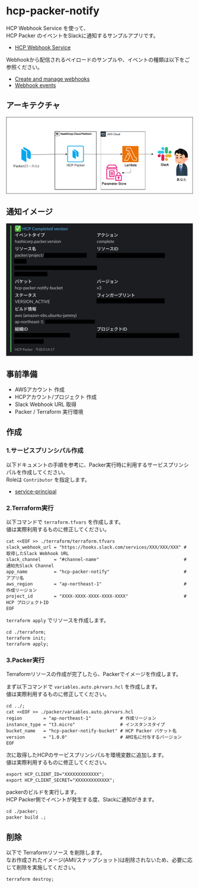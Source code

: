 # hcp-packer-notify

HCP Webhook Service を使って、  
HCP Packer のイベントをSlackに通知するサンプルアプリです。

* [HCP Webhook Service](https://developer.hashicorp.com/hcp/api-docs/webhook)

Webhookから配信されるペイロードのサンプルや、イベントの種類は以下をご参照ください。

* [Create and manage webhooks](https://developer.hashicorp.com/hcp/docs/hcp/admin/projects/webhooks)
* [Webhook events](https://developer.hashicorp.com/hcp/docs/packer/reference/webhook)

## アーキテクチャ
![アーキテクチャ](./public/architecture.drawio.png)

## 通知イメージ
![通知イメージ](./public/notify-image.png)

## 事前準備

* AWSアカウント 作成
* HCPアカウント/プロジェクト 作成
* Slack Webhook URL 取得
* Packer / Terraform 実行環境

## 作成

### 1.サービスプリンシパル作成

以下ドキュメントの手順を参考に、Packer実行時に利用するサービスプリンシパルを作成してください。  
Roleは `Contributor` を指定します。

* [service-principal](https://developer.hashicorp.com/hcp/docs/hcp/iam/service-principal)

### 2.Terraform実行

以下コマンドで `terraform.tfvars` を作成します。  
値は実際利用するものに修正してください。

```
cat <<EOF >> ./terraform/terraform.tfvars
slack_webhook_url = "https://hooks.slack.com/services/XXX/XXX/XXX" # 取得したSlack Webhook URL
slack_channel     = "#channel-name"                                # 通知先Slack Channel
app_name          = "hcp-packer-notify"                            # アプリ名
aws_region        = "ap-northeast-1"                               # 作成リージョン
project_id        = "XXXX-XXXX-XXXX-XXXX-XXXX"                     # HCP プロジェクトID
EOF
```

`terraform apply` でリソースを作成します。

```
cd ./terraform;
terraform init;
terraform apply;
```

### 3.Packer実行

Terraformリソースの作成が完了したら、Packerでイメージを作成します。  

まず以下コマンドで `variables.auto.pkrvars.hcl` を作成します。  
値は実際利用するものに修正してください。

```
cd ../;
cat <<EOF >> ./packer/variables.auto.pkrvars.hcl
region        = "ap-northeast-1"           # 作成リージョン
instance_type = "t3.micro"                 # インスタンスタイプ
bucket_name   = "hcp-packer-notify-bucket" # HCP Packer バケット名
version       = "1.0.0"                    # AMI名に付与するバージョン
EOF
```

次に取得したHCPのサービスプリンシパルを環境変数に追加します。  
値は実際利用するものに修正してください。

```
export HCP_CLIENT_ID="XXXXXXXXXXXXX";
export HCP_CLIENT_SECRET="XXXXXXXXXXXXX";
```

packerのビルドを実行します。  
HCP Packer側でイベントが発生する度、Slackに通知がきます。

```
cd ./packer;
packer build .;
```

## 削除

以下で Terraformリソース を削除します。  
なお作成されたイメージ(AMI/スナップショット)は削除されないため、必要に応じて削除を実施してください。

```
terraform destroy;
```
